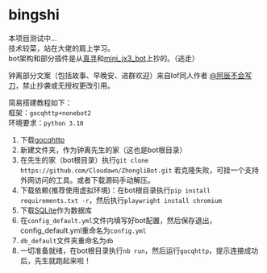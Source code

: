 # bingshi
 
本项目测试中...<br>
技术较菜，站在大佬的肩上学习。<br>
bot架构和部分插件是从[真寻](https://github.com/HibiKier/zhenxun_bot)和[mini_jx3_bot](https://github.com/JustUndertaker/mini_jx3_bot)上抄的。（逃走）<br>

钟离部分文案（包括故事、早晚安、进群欢迎）来自lof同人作者 [@阿辰不会写刀](https://whz0508.lofter.com)，禁止抄袭或无授权更改引用。<BR>

简易搭建教程如下：<BR>
框架：``gocqhttp+nonebot2``<BR>
环境要求：``python 3.10``

1. 下载[gocqhttp](https://docs.go-cqhttp.org/)
2. 新建文件夹，作为钟离先生的家（这也是bot根目录）
3. 在先生的家（bot根目录）执行``git clone https://github.com/Cloudawn/ZhongliBot.git``
若克隆失败，可挂一个支持外网访问的工具。或者下载源码手动解压。
4. 下载依赖(推荐使用虚拟环境)：在bot根目录执行``pip install requirements.txt -r``，然后执行``playwright install chromium``
5. 下载[SQLite](https://www.sqlite.org/index.html)作为数据库
6. 在``config_default.yml``文件内填写好bot配置，然后保存退出，config_default.yml重命名为``config.yml``
7.   ``db_default``文件夹重命名为``db``
8. 一切准备就绪，在bot根目录执行``nb run``，然后运行``gocqhttp``，提示连接成功后，先生就跑起来啦！
